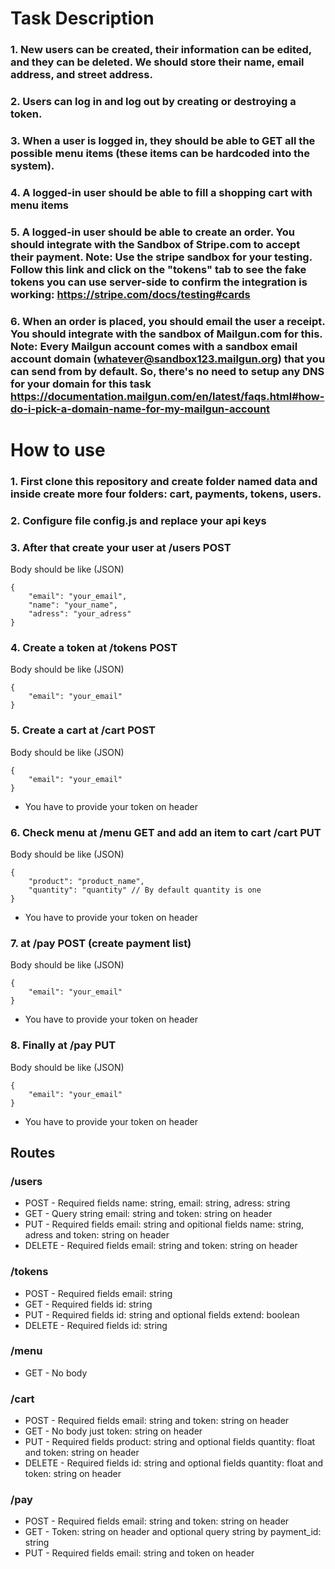 # Task Description

### 1. New users can be created, their information can be edited, and they can be deleted. We should store their name, email address, and street address.

### 2. Users can log in and log out by creating or destroying a token.

### 3. When a user is logged in, they should be able to GET all the possible menu items (these items can be hardcoded into the system).

### 4. A logged-in user should be able to fill a shopping cart with menu items

### 5. A logged-in user should be able to create an order. You should integrate with the Sandbox of Stripe.com to accept their payment. Note: Use the stripe sandbox for your testing. Follow this link and click on the "tokens" tab to see the fake tokens you can use server-side to confirm the integration is working: https://stripe.com/docs/testing#cards

### 6. When an order is placed, you should email the user a receipt. You should integrate with the sandbox of Mailgun.com for this. Note: Every Mailgun account comes with a sandbox email account domain (whatever@sandbox123.mailgun.org) that you can send from by default. So, there's no need to setup any DNS for your domain for this task https://documentation.mailgun.com/en/latest/faqs.html#how-do-i-pick-a-domain-name-for-my-mailgun-account

# How to use

### 1. First clone this repository and create folder named data and inside create more four folders: cart, payments, tokens, users.

### 2. Configure file config.js and replace your api keys

### 3. After that create your user at /users POST

Body should be like (JSON)

    {
    	"email": "your_email",
    	"name": "your_name",
    	"adress": "your_adress"
    }
    
### 4. Create a token at /tokens POST

Body should be like (JSON)

    {
        "email": "your_email"
    }
    
### 5. Create a cart at /cart POST

Body should be like (JSON)

    {
        "email": "your_email"
    }
    
* You have to provide your token on header

### 6. Check menu at /menu GET and add an item to cart /cart PUT
Body should be like (JSON)

    {
        "product": "product_name",
        "quantity": "quantity" // By default quantity is one
    }

* You have to provide your token on header
 
 ### 7. at /pay POST (create payment list)
 Body should be like (JSON)

    {
        "email": "your_email"
    }

* You have to provide your token on header

### 8. Finally at /pay PUT
 Body should be like (JSON)

    {
        "email": "your_email"
    }
    
* You have to provide your token on header

## Routes

### /users
* POST - Required fields name: string, email: string, adress: string
* GET - Query string email: string and token: string on header
* PUT - Required fields email: string and opitional fields name: string, adress and token: string on header
* DELETE - Required fields email: string and token: string on header

### /tokens
* POST - Required fields email: string
* GET - Required fields id: string
* PUT - Required fields id: string and optional fields extend: boolean
* DELETE - Required fields id: string

### /menu
* GET - No body

### /cart
* POST - Required fields email: string and token: string on header
* GET - No body just token: string on header
* PUT - Required fields product: string and optional fields quantity: float and token: string on header
* DELETE - Required fields id: string and optional fields quantity: float and token: string on header

### /pay
* POST - Required fields email: string and token: string on header
* GET - Token: string on header and optional query string by payment_id: string
* PUT - Required fields email: string and token on header